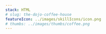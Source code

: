 ```yaml
---
stack: HTML
# slug: the-dojo-coffee-house
featureIcon: ../images/skillIcons/icon.png
# thumbs: ../images/thumbs/coffee.png
---
```

